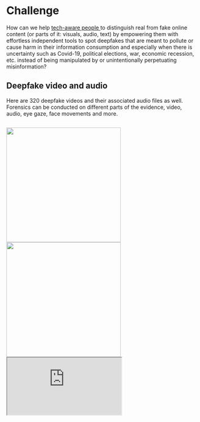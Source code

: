 # Challenge

How can we help <ins>tech-aware people </ins> to distinguish real from fake online content (or parts of it: visuals, audio, text) by empowering them with effortless independent tools to spot deepfakes that are meant to pollute or cause harm in their information consumption and especially when there is uncertainty such as Covid-19, political elections, war, economic recession, etc. instead of being manipulated by or unintentionally perpetuating misinformation?


## Deepfake video and audio 

Here are 320 deepfake videos and their associated audio files as well. Forensics can be conducted on different parts of the evidence, 
video, audio, eye gaze, face movements and more.

``` avi, wav
```

<img width="300px" src="https://user-images.githubusercontent.com/62607582/139797015-f1044424-d697-4f72-854f-9fd85a560f86.gif">

<img width="300px" src="https://user-images.githubusercontent.com/62607582/139797124-1927c382-61ea-4986-ab72-a38378b8479f.gif"> 

<iframe width="300px" src="https://user-images.githubusercontent.com/62607582/139797151-244a5c68-b80c-4f5b-86b7-2119de1c0a6c.mp4"> 





## Deepfake text 

``` csv
0	zawvrk	justin timberlake really one of the goats if y...	human	human
1	narendramodi	Thank you @PMBhutan for your gracious prayers ...	human	human
2	ahadsheriff	Theory: the number of red lights you will hit ...	human	human
3	AINarendraModi	Respects on the Upt of the I good with the peo...	bot	rnn
4	kevinhooke	Might give the BASIC #10Liner game contest ano...	human	human
```

!> Explore the datasets in the AWS S3 bucket. 
```AWS CLI
aws s3 cp s3://h4g-hague4th/H4G_Hague_4thEdition/Deepfake_alert/ --recursive

aws s3 sync s3://h4g-hague4th/H4G_Hague_4thEdition/Deepfake_alert/ <local-folder> 
```